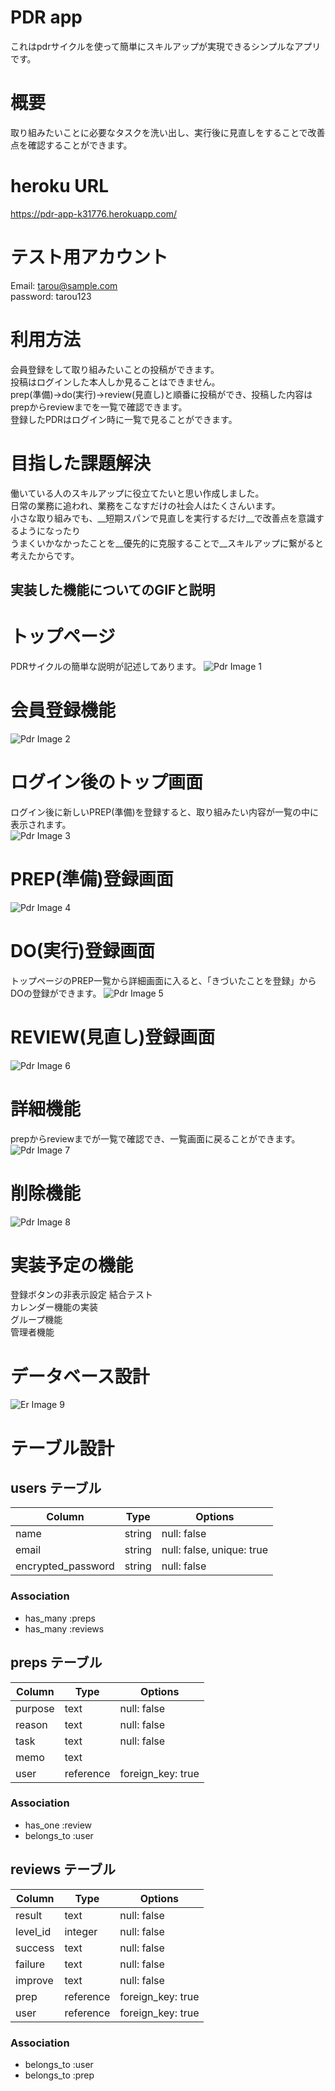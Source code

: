 # PDR app  
これはpdrサイクルを使って簡単にスキルアップが実現できるシンプルなアプリです。  

# 概要  
取り組みたいことに必要なタスクを洗い出し、実行後に見直しをすることで改善点を確認することができます。  

# heroku URL  
https://pdr-app-k31776.herokuapp.com/  

# テスト用アカウント  
Email: tarou@sample.com  
password: tarou123  

# 利用方法
会員登録をして取り組みたいことの投稿ができます。  
投稿はログインした本人しか見ることはできません。  
prep(準備)&rarr;do(実行)&rarr;review(見直し)と順番に投稿ができ、投稿した内容はprepからreviewまでを一覧で確認できます。  
登録したPDRはログイン時に一覧で見ることができます。

# 目指した課題解決
働いている人のスキルアップに役立てたいと思い作成しました。  
日常の業務に追われ、業務をこなすだけの社会人はたくさんいます。  
小さな取り組みでも、__短期スパンで見直しを実行するだけ__で改善点を意識するようになったり  
うまくいかなかったことを__優先的に克服することで__スキルアップに繋がると考えたからです。  

## 実装した機能についてのGIFと説明

# トップページ
PDRサイクルの簡単な説明が記述してあります。
![Pdr Image 1](https://i.gyazo.com/204580b3bf8da1dea4c1a514a584b1c1.png)  

# 会員登録機能
![Pdr Image 2](https://i.gyazo.com/bbaef00c5ce1baa7daf3cf4b6330a91a.png)  

# ログイン後のトップ画面
ログイン後に新しいPREP(準備)を登録すると、取り組みたい内容が一覧の中に表示されます。  
![Pdr Image 3](https://i.gyazo.com/f60bc015f91ca47963d5101f726f6d4f.png)  

# PREP(準備)登録画面
![Pdr Image 4](https://i.gyazo.com/e1c5d76a48d2c6af3c0ff47df66d4494.png)  

# DO(実行)登録画面
トップページのPREP一覧から詳細画面に入ると、「きづいたことを登録」からDOの登録ができます。
![Pdr Image 5](https://i.gyazo.com/9d64a142a6836bd09436e954644df45a.png)  

# REVIEW(見直し)登録画面
![Pdr Image 6](https://gyazo.com/f50ad50c15e13aaf999ef0071a0076e2/raw)  

# 詳細機能
prepからreviewまでが一覧で確認でき、一覧画面に戻ることができます。  
![Pdr Image 7](https://gyazo.com/fa0b1e48bf7532bdd5b905d090f1b6a4/raw)  

# 削除機能
![Pdr Image 8](https://gyazo.com/2bdfbefb9872223625dea1963aa50806/raw)


# 実装予定の機能
登録ボタンの非表示設定
結合テスト  
カレンダー機能の実装  
グループ機能  
管理者機能  

# データベース設計
![Er Image 9](https://gyazo.com/e6be34e24d128bfa6ca60a1055c66d2a.png)


# テーブル設計

## users テーブル

| Column              | Type    | Options                   |
| ------------------- | ------- | ------------------------- |
| name                | string  | null: false               |
| email               | string  | null: false, unique: true |
| encrypted_password  | string  | null: false               |

### Association

- has_many :preps
- has_many :reviews

## preps テーブル

| Column             | Type       | Options           |
| ------------------ | ---------- | ----------------- |
| purpose            | text       | null: false       |
| reason             | text       | null: false       |
| task               | text       | null: false       |
| memo               | text       |                   |
| user               | reference  | foreign_key: true |

### Association

- has_one :review
- belongs_to :user

## reviews テーブル

| Column            | Type       | Options           |
| ----------------- | ---------- | ----------------- |
| result            | text       | null: false       |
| level_id          | integer    | null: false       |
| success           | text       | null: false       |
| failure           | text       | null: false       |
| improve           | text       | null: false       |
| prep              | reference  | foreign_key: true |
| user              | reference  | foreign_key: true |

### Association

- belongs_to :user
- belongs_to :prep



